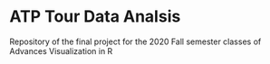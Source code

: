 # ATP Tour Data Analsis

Repository of the final project for the 2020 Fall semester classes of Advances Visualization in R
